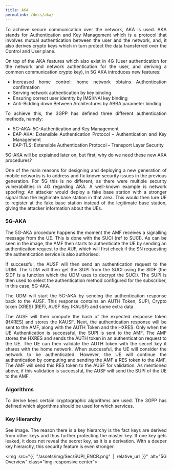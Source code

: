 ```yaml
---
title: AKA
permalink: /docs/aka/
---
```

<style>body {text-align: justify}</style>
To achieve secure communication over the network, AKA is used. AKA stands for Authentication and Key Management which is a protocol that involves mutual authentication between the user and the network, and, it also derives crypto keys which in turn protect the data transferred over the Control and User plane.

On top of the AKA features which also exist in 4G (User authentication for the network and network authentication for the user, and deriving a common communication crypto key), in 5G AKA introduces new features:

* Increased home control: home network obtains Authentication confirmation
* Serving network authentication by key binding
* Ensuring correct user identity by IMSI/NAI key binding
* Anti-Bidding down Between Architectures by ABBA parameter binding

To achieve this, the 3GPP has defined three different authentication methods, namely:
* 5G-AKA: 5G-Authentication and Key Management
* EAP-AKA: Extensible Authentication Protocol – Authentication and Key Management
* EAP-TLS: Extensible Authentication Protocol – Transport Layer Security

5G-AKA will be explained later on, but first, why do we need these new AKA procedures?

One of the main reasons for designing and deploying a new generation of mobile networks is to address and fix known security issues in the previous generation. For 5G this is no different, as there were multiple security vulnerabilities in 4G regarding AKA. A well-known example is network spoofing: An attacker would deploy a fake base station with a stronger signal than the legitimate base station in that area. This would then lure UE to register at the fake base station instead of the legitimate base station, giving the attacker information about the UEs.

### 5G-AKA

The 5G-AKA procedure happens the moment the AMF receives a signalling message from the UE. This is done with the SUCI (ref to SUCI).
As can be seen in the image, the AMF then starts to authenticate the UE by sending an authentication request to the AUF, which will first check if the SN requesting the authentication service is also authorised.

If successful, the AUSF will then send an authentication request to the UDM. The UDM will then get the SUPI from the SUCI using the SIDF (the SIDF is a function which the UDM uses to decrypt the SUCI). The SUPI is then used to select the authentication method configured for the subscriber, in this case, 5G-AKA.

The UDM will start the 5G-AKA by sending the authentication response back to the AUSF. This response contains an AUTH Token, SUPI, Crypto token (XRES) (REF), AUSF Key (KAUSF) and some extra data.


The AUSF will then compute the hash of the expected response token (HXRES) and stores the KAUSF. Next, the authentication response will be sent to the AMF, along with the AUTH Token and the HXRES. Only when the UE Authentication is successful, the SUPI is sent to the AMF.
The AMF stores the HXRES and sends the AUTH token in an authentication request to the UE. The UE can then validate the AUTH token with the secret key it shares with the home network. When successful, the UE will consider the network to be authenticated. However, the UE will continue the authentication by computing and sending the AMF a RES token to the AMF. The AMF will send this RES token to the AUSF for validation. As mentioned above, if this validation is successful, the AUSF will send the SUPI of the UE to the AMF.

### Algorithms
To derive keys certain cryptographic algorithms are used. The 3GPP has defined which algorithms should be used for which services.

### Key Hierarchy
See image. The reason there is a key hierarchy is the fact keys are derived from other keys and thus further protecting the master key. If one key gets leaked, it does not reveal the secret key, as it is a derivation. With a deeper key hierarchy, this security feature is even stronger.

<img src="{{ "/assets/img/Sec/SUPI_ENCR.png" | relative_url }}" alt="5G Overview" class="img-responsive center">


<!-- ## Home Control (for the AKA page)

Home control is a new 5G security feature for the AKA that is used to verify the location of a device when it is roaming, i.e., connected to a "visited network". During the Authentication and Key Agreement in the roaming scenario, the home network is able to verify if a UE is actually in the visited network when it receives a request from a visited network. 

Home control was added to address vulnerabilities of 3G and 4G. These vulnerabilities allow attackers to send false messages to the home network, pretending to be visiting the network. These fake messages were used to request sensitive information such as authentication tokens and derived keys. That information could then be used to intercept voice calls and text messages. -->
